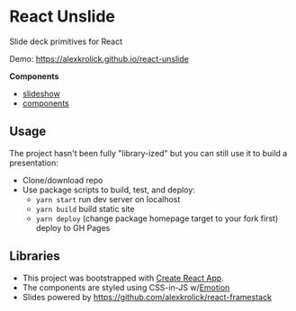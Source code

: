 # React Unslide

Slide deck primitives for React

Demo: https://alexkrolick.github.io/react-unslide

**Components**

- [slideshow](./src/App.js)
- [components](./src/components/)

## Usage

The project hasn't been fully "library-ized" but you can still use it to build a presentation:

- Clone/download repo
- Use package scripts to build, test, and deploy:
  - `yarn start` run dev server on localhost
  - `yarn build` build static site
  - `yarn deploy` (change package homepage target to your fork first) deploy to GH Pages

## Libraries

- This project was bootstrapped with [Create React App](https://github.com/facebookincubator/create-react-app).
- The components are styled using CSS-in-JS w/[Emotion](http://emotion.sh)
- Slides powered by https://github.com/alexkrolick/react-framestack
